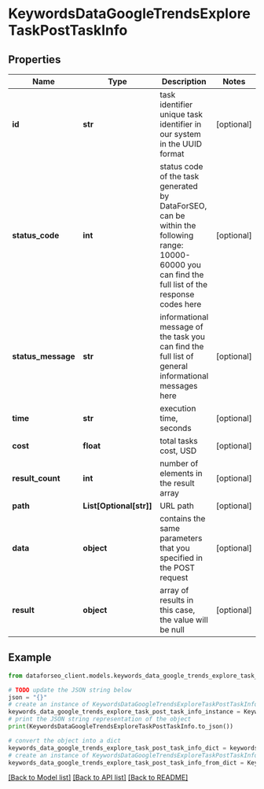 # KeywordsDataGoogleTrendsExploreTaskPostTaskInfo


## Properties

Name | Type | Description | Notes
------------ | ------------- | ------------- | -------------
**id** | **str** | task identifier unique task identifier in our system in the UUID format | [optional] 
**status_code** | **int** | status code of the task generated by DataForSEO, can be within the following range: 10000-60000 you can find the full list of the response codes here | [optional] 
**status_message** | **str** | informational message of the task you can find the full list of general informational messages here | [optional] 
**time** | **str** | execution time, seconds | [optional] 
**cost** | **float** | total tasks cost, USD | [optional] 
**result_count** | **int** | number of elements in the result array | [optional] 
**path** | **List[Optional[str]]** | URL path | [optional] 
**data** | **object** | contains the same parameters that you specified in the POST request | [optional] 
**result** | **object** | array of results in this case, the value will be null | [optional] 

## Example

```python
from dataforseo_client.models.keywords_data_google_trends_explore_task_post_task_info import KeywordsDataGoogleTrendsExploreTaskPostTaskInfo

# TODO update the JSON string below
json = "{}"
# create an instance of KeywordsDataGoogleTrendsExploreTaskPostTaskInfo from a JSON string
keywords_data_google_trends_explore_task_post_task_info_instance = KeywordsDataGoogleTrendsExploreTaskPostTaskInfo.from_json(json)
# print the JSON string representation of the object
print(KeywordsDataGoogleTrendsExploreTaskPostTaskInfo.to_json())

# convert the object into a dict
keywords_data_google_trends_explore_task_post_task_info_dict = keywords_data_google_trends_explore_task_post_task_info_instance.to_dict()
# create an instance of KeywordsDataGoogleTrendsExploreTaskPostTaskInfo from a dict
keywords_data_google_trends_explore_task_post_task_info_from_dict = KeywordsDataGoogleTrendsExploreTaskPostTaskInfo.from_dict(keywords_data_google_trends_explore_task_post_task_info_dict)
```
[[Back to Model list]](../README.md#documentation-for-models) [[Back to API list]](../README.md#documentation-for-api-endpoints) [[Back to README]](../README.md)


